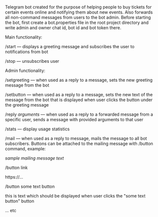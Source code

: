 Telegram bot created for the purpose of helping people to buy tickets for certain events online and notifying them
about new events. Also forwards all non-command messages from users to the bot admin.
Before starting the bot, first create a bot.properties file in the root project directory and write admin and owner
chat id, bot id and bot token there.

Main functionality:

/start — displays a greeting message and subscribes the user to notifications from bot

/stop  — unsubscribes user

Admin functionality:

/setgreeting — when used as a reply to a message, sets the new greeting message from the bot

/setbutton — when used as a reply to a message, sets the new text of the message from the bot that is displayed when
user clicks the button under the greeting message

/reply *arguments* — when used as a reply to a forwarded message from a specific user, sends a message with provided
arguments to that user

/stats — display usage statistics

/mail — when used as a reply to message, mails the message to all bot subscribers.
Buttons can be attached to the mailing message with /button command, example:

*sample mailing message text*

/button link

https://...

/button some text button

this is text which should be displayed when user clicks the "some text button" button

... etc
